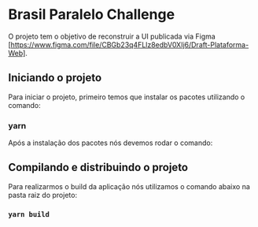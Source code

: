 # Brasil Paralelo Challenge

O projeto tem o objetivo de reconstruir a UI publicada via Figma [https://www.figma.com/file/CBGb23q4FLlz8edbV0XIj6/Draft-Plataforma-Web].

## Iniciando o projeto

Para iniciar o projeto, primeiro temos que instalar os pacotes utilizando o comando:

### yarn

Após a instalação dos pacotes nós devemos rodar o comando:

## Compilando e distribuindo o projeto

Para realizarmos o build da aplicação nós utilizamos o comando abaixo na pasta 
raiz do projeto:

### `yarn build`